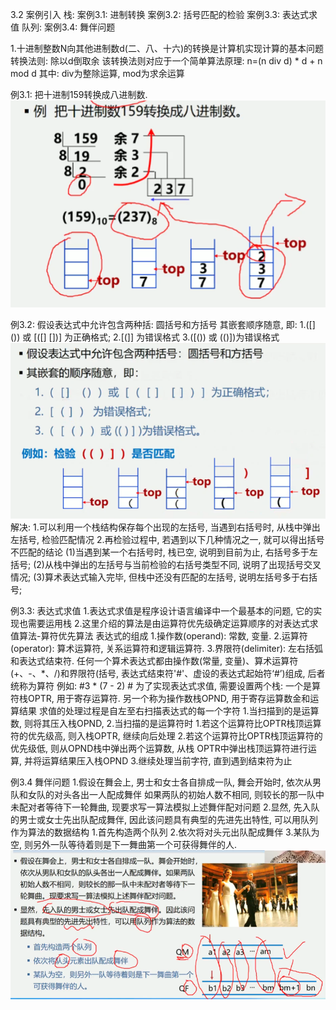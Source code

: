 3.2 案例引入
栈:
案例3.1: 进制转换
案例3.2: 括号匹配的检验
案例3.3: 表达式求值
队列:
案例3.4: 舞伴问题

1.十进制整数N向其他进制数d(二、八、十六)的转换是计算机实现计算的基本问题
转换法则: 除以d倒取余
该转换法则对应于一个简单算法原理:
n=(n div d) * d + n mod d
其中: div为整除运算, mod为求余运算

例3.1: 把十进制159转换成八进制数.
![把十进制数159转换成八进制数.jpg](images/把十进制数159转换成八进制数.jpg)

例3.2: 假设表达式中允许包含两种括: 圆括号和方括号
其嵌套顺序随意, 即:
1.([] ()) 或 [([] [])] 为正确格式;
2.[(]] 为错误格式
3.([()) 或 (()])为错误格式
![括号匹配的检验.png](images/括号匹配的检验.png)
解决:
1.可以利用一个栈结构保存每个出现的左括号, 当遇到右括号时,
从栈中弹出左括号, 检验匹配情况
2.再检验过程中, 若遇到以下几种情况之一, 就可以得出括号不匹配的结论
(1)当遇到某一个右括号时, 栈已空, 说明到目前为止, 右括号多于左括号;
(2)从栈中弹出的左括号与当前检验的右括号类型不同, 说明了出现括号交叉情况;
(3)算术表达式输入完毕, 但栈中还没有匹配的左括号, 说明左括号多于右括号;

例3.3: 表达式求值
1.表达式求值是程序设计语言编译中一个最基本的问题, 它的实现也需要运用栈
2.这里介绍的算法是由运算符优先级确定运算顺序的对表达式求值算法-算符优先算法
表达式的组成
1.操作数(operand): 常数, 变量.
2.运算符(operator): 算术运算符, 关系运算符和逻辑运算符.
3.界限符(delimiter): 左右括弧和表达式结束符.
任何一个算术表达式都由操作数(常量, 变量)、算术运算符(+、-、*、/)和界限符(括号, 
表达式结束符'#'、虚设的表达式起始符‘#’)组成, 后者统称为算符
例如: #3 * (7 - 2) #
为了实现表达式求值, 需要设置两个栈:
一个是算符栈OPTR, 用于寄存运算符.
另一个称为操作数栈OPND, 用于寄存运算数金和运算结果
求值的处理过程是自左至右扫描表达式的每一个字符
1.当扫描到的是运算数, 则将其压入栈OPND,
2.当扫描的是运算符时
    1.若这个运算符比OPTR栈顶运算符的优先级高, 则入栈OPTR, 继续向后处理
    2.若这个运算符比OPTR栈顶运算符的优先级低, 则从OPND栈中弹出两个运算数, 从栈
    OPTR中弹出栈顶运算符进行运算, 并将运算结果压入栈OPND
3.继续处理当前字符, 直到遇到结束符为止

例3.4 舞伴问题
1.假设在舞会上, 男士和女士各自排成一队, 舞会开始时, 依次从男队和女队的对头各出一人配成舞伴
如果两队的初始人数不相同, 则较长的那一队中未配对者等待下一轮舞曲, 现要求写一算法模拟上述舞伴配对问题
2.显然, 先入队的男士或女士先出队配成舞伴, 因此该问题具有典型的先进先出特性, 可以用队列作为算法的数据结构
    1.首先构造两个队列
    2.依次将对头元出队配成舞伴
    3.某队为空, 则另外一队等待着则是下一舞曲第一个可获得舞伴的人.
![舞伴问题.jpg](images/舞伴问题.jpg)